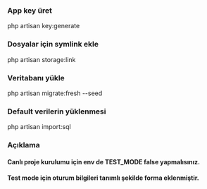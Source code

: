 

### App key üret
php artisan key:generate

### Dosyalar için symlink ekle
php artisan storage:link

### Veritabanı yükle
php artisan migrate:fresh --seed

### Default verilerin yüklenmesi
php artisan import:sql

### Açıklama
#### Canlı proje kurulumu için env de TEST_MODE false yapmalısınız.
#### Test mode için oturum bilgileri tanımlı şekilde forma eklenmiştir.
